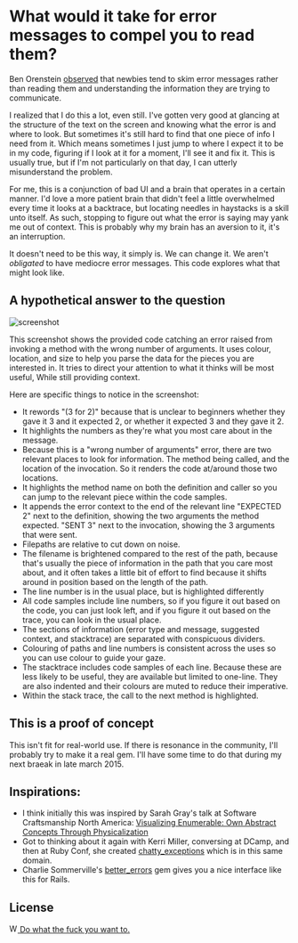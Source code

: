 What would it take for error messages to compel you to read them?
=================================================================

Ben Orenstein [observed](https://twitter.com/r00k/status/556608103928856576)
that newbies tend to skim error messages rather than reading them
and understanding the information they are trying to communicate.

I realized that I do this a lot, even still.
I've gotten very good at glancing at the structure
of the text on the screen and knowing what the error is and where to look.
But sometimes it's still hard to find that one piece of info I need from it.
Which means sometimes I just jump to where I expect it to be in my code,
figuring if I look at it for a moment, I'll see it and fix it.
This is usually true, but if I'm not particularly on that day,
I can utterly misunderstand the problem.

For me, this is a conjunction of bad UI and a brain that operates in a certain manner.
I'd love a more patient brain that didn't feel a little overwhelmed every time it
looks at a backtrace, but locating needles in haystacks is a skill unto itself.
As such, stopping to figure out what the error is saying may yank me out of context.
This is probably why my brain has an aversion to it, it's an interruption.

It doesn't need to be this way, it simply is.
We can change it. We aren't _obligated_ to have mediocre error messages.
This code explores what that might look like.


A hypothetical answer to the question
-------------------------------------

![screenshot](https://s3.amazonaws.com/josh.cheek/images/scratch/better-reuby-commandline-errors.png)

This screenshot shows the provided code catching an error raised
from invoking a method with the wrong number of arguments.
It uses colour, location, and size to help you parse the data for the pieces you are interested in.
It tries to direct your attention to what it thinks will be most useful, While still providing context.

Here are specific things to notice in the screenshot:

* It rewords "(3 for 2)" because that is unclear to beginners whether they gave it 3 and it expected 2,
  or whether it expected 3 and they gave it 2.
* It highlights the numbers as they're what you most care about in the message.
* Because this is a "wrong number of arguments" error, there are two relevant places to look for information.
  The method being called, and the location of the invocation. So it renders the code at/around
  those two locations.
* It highlights the method name on both the definition and caller so you can jump to the relevant piece within the code samples.
* It appends the error context to the end of the relevant line "EXPECTED 2" next to the definition,
  showing the two arguments the method expected.
  "SENT 3" next to the invocation, showing the 3 arguments that were sent.
* Filepaths are relative to cut down on noise.
* The filename is brightened compared to the rest of the path,
  because that's usually the piece of information in the path that you care most about,
  and it often takes a little bit of effort to find because it
  shifts around in position based on the length of the path.
* The line number is in the usual place, but is highlighted differently
* All code samples include line numbers, so if you figure it out based on the code,
  you can just look left, and if you figure it out based on the trace, you can look in the usual place.
* The sections of information (error type and message, suggested context, and stacktrace)
  are separated with conspicuous dividers.
* Colouring of paths and line numbers is consistent across the uses so you can use colour to guide your gaze.
* The stacktrace includes code samples of each line.
  Because these are less likely to be useful, they are available but limited to one-line.
  They are also indented and their colours are muted to reduce their imperative.
* Within the stack trace, the call to the next method is highlighted.

This is a proof of concept
--------------------------

This isn't fit for real-world use.
If there is resonance in the community, I'll probably try to make it a real gem.
I'll have some time to do that during my next braeak in late march 2015.

Inspirations:
-------------

* I think initially this was inspired by Sarah Gray's talk at Software Craftsmanship North America:
  [Visualizing Enumerable: Own Abstract Concepts Through Physicalization](https://vimeo.com/54860297)
* Got to thinking about it again with Kerri Miller, conversing at DCamp,
  and then at Ruby Conf, she created [chatty_exceptions](https://github.com/kerrizor/chatty_exceptions)
  which is in this same domain.
* Charlie Sommerville's [better_errors](https://rubygems.org/gems/better_errors)
  gem gives you a nice interface like this for Rails.

License
--------

[<img src="http://www.wtfpl.net/wp-content/uploads/2012/12/wtfpl.svg" width="15" height="15" alt="WTFPL" /> Do what the fuck you want to.](http://www.wtfpl.net/)
